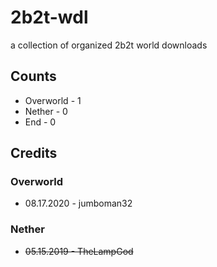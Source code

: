 # 2b2t-wdl
a collection of organized 2b2t world downloads

## Counts
- Overworld - 1
- Nether - 0
- End - 0

## Credits
### Overworld
* 08.17.2020 - jumboman32
### Nether
* ~~05.15.2019 - TheLampGod~~
